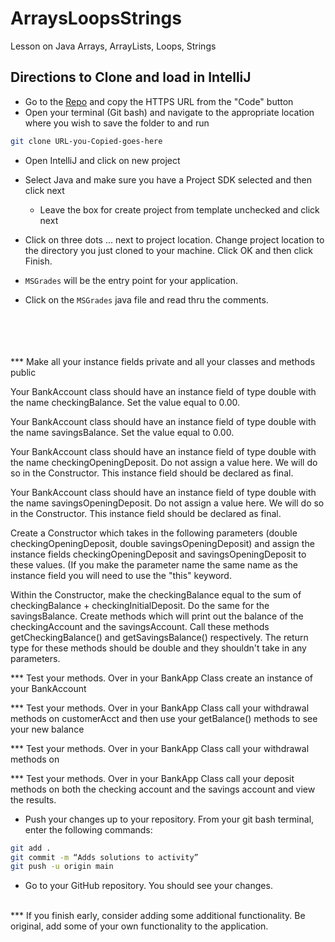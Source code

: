# ArraysLoopsStrings
Lesson on Java Arrays, ArrayLists, Loops, Strings
## Directions to Clone and load in IntelliJ

- Go to the [Repo](https://github.com/ocskier/arrays-loops-strings-debrief.git) and copy the HTTPS URL from the "Code" button
- Open your terminal (Git bash) and navigate to the appropriate location where you wish to save the folder to and run 
```bash 
git clone URL-you-Copied-goes-here
```

- Open IntelliJ and click on new project
- Select Java and make sure you have a Project SDK selected and then click next
  - Leave the box for create project from template unchecked and click next
- Click on three dots ... next to project location. Change project location to the directory you just cloned to your machine. Click OK and then click Finish.

- `MSGrades` will be the entry point for your application.
- Click on the `MSGrades` java file and read thru the comments.

<br><br><br><br>
*** Make all your instance fields private and all your classes and methods public 

Your BankAccount class should have an instance field of type double with the name checkingBalance. Set the value equal to 0.00.

Your BankAccount class should have an instance field of type double with the name savingsBalance. Set the value equal to 0.00.

Your BankAccount class should have an instance field of type double with the name checkingOpeningDeposit. Do not assign a value here. We will do so in the Constructor. This instance field should be declared as final.

Your BankAccount class should have an instance field of type double with the name savingsOpeningDeposit. Do not assign a value here. We will do so in the Constructor. This instance field should be declared as final.

Create a Constructor which takes in the following parameters (double checkingOpeningDeposit, double savingsOpeningDeposit) and assign the instance fields checkingOpeningDeposit and savingsOpeningDeposit to these values. (If you make the parameter name the same name as the instance field you will need to use the "this" keyword.

Within the Constructor, make the checkingBalance equal to the sum of checkingBalance + checkingInitialDeposit. Do the same for the savingsBalance.
Create methods which will print out the balance of the checkingAccount and the savingsAccount. Call these methods getCheckingBalance() and getSavingsBalance() respectively. The return type for these methods should be double and they shouldn't take in any parameters.

*** Test your methods. Over in your BankApp Class create an instance of your BankAccount 

*** Test your methods. Over in your BankApp Class call your withdrawal methods on customerAcct and then use your getBalance() methods to see your new balance

*** Test your methods. Over in your BankApp Class call your withdrawal methods on 

*** Test your methods. Over in your BankApp Class call your deposit methods on both the checking account and the savings account and view the results. 

- Push your changes up to your repository. From your git bash terminal, enter the following commands:
```bash
git add .
git commit -m “Adds solutions to activity”
git push -u origin main
```
- Go to your GitHub repository. You should see your changes.
<br>
*** If you finish early, consider adding some additional functionality. Be original, add some of your own functionality to the application.

